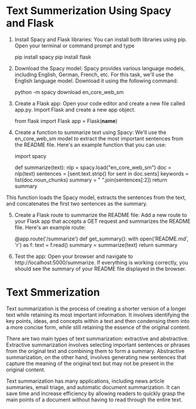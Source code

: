 # Text Summerization Using Spacy and Flask

1. Install Spacy and Flask libraries: You can install both libraries using pip. Open your terminal or command prompt and type

    pip install spacy
    pip install flask

2. Download the Spacy model: Spacy provides various language models, including English, German, French, etc. For this task, we'll use the English language model. Download it using the following command:

    python -m spacy download en_core_web_sm


3. Create a Flask app: Open your code editor and create a new file called app.py. Import Flask and create a new app object.

    from flask import Flask
    app = Flask(__name__)


4. Create a function to summarize text using Spacy: We'll use the en_core_web_sm model to extract the most important sentences from the README file. Here's an example function that you can use:

    import spacy

    def summarize(text):
        nlp = spacy.load("en_core_web_sm")
        doc = nlp(text)
        sentences = [sent.text.strip() for sent in doc.sents]
        keywords = list(doc.noun_chunks)
        summary = " ".join(sentences[:2])
        return summary

This function loads the Spacy model, extracts the sentences from the text, and concatenates the first two sentences as the summary.

5. Create a Flask route to summarize the README file: Add a new route to your Flask app that accepts a GET request and summarizes the README file. Here's an example route:

    @app.route('/summarize')
    def get_summary():
        with open('README.md', 'r') as f:
            text = f.read()
        summary = summarize(text)
        return summary

6. Test the app: Open your browser and navigate to http://localhost:5000/summarize. If everything is working correctly, you should see the summary of your README file displayed in the browser.


# Text Smmerization 
Text summarization is the process of creating a shorter version of a longer text while retaining its most important information. It involves identifying the key points, ideas, and concepts within a text and then condensing them into a more concise form, while still retaining the essence of the original content.

There are two main types of text summarization: extractive and abstractive. Extractive summarization involves selecting important sentences or phrases from the original text and combining them to form a summary. Abstractive summarization, on the other hand, involves generating new sentences that capture the meaning of the original text but may not be present in the original content.

Text summarization has many applications, including news article summaries, email triage, and automatic document summarization. It can save time and increase efficiency by allowing readers to quickly grasp the main points of a document without having to read through the entire text.

